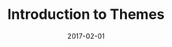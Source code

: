 ---
title: Introduction to Themes
linktitle:
description: Description of the theming section and its contents.
date: 2017-02-01
publishdate: 2017-02-01
lastmod: 2017-02-01
weight: 01
categories: []
tags: []
draft: false
slug:
aliases:
notes:
---